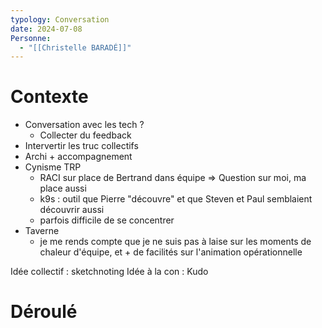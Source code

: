 ```yaml
---
typology: Conversation
date: 2024-07-08
Personne:
  - "[[Christelle BARADÉ]]"
---
```

# Contexte

- Conversation avec les tech ?
	- Collecter du feedback
- Intervertir les truc collectifs
- Archi + accompagnement 
- Cynisme TRP
	- RACI sur place de Bertrand dans équipe
	  => Question sur moi, ma place aussi
	- k9s : outil que Pierre "découvre" et que Steven et Paul semblaient découvrir aussi
	- parfois difficile de se concentrer
- Taverne
	- je me rends compte que je ne suis pas à laise sur les moments de chaleur d'équipe, et + de facilités sur l'animation opérationnelle

Idée collectif : sketchnoting
Idée à la con : Kudo


# Déroulé
